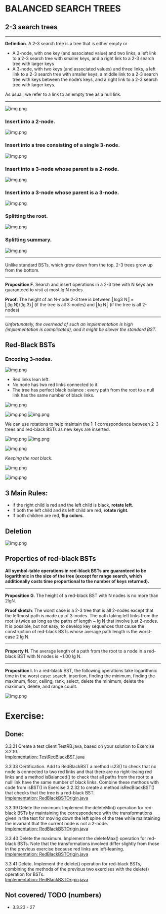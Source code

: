 # BALANCED SEARCH TREES

## 2-3 search trees

***
**Definition**. A 2-3 search tree is a tree that is either empty or

- A 2-node, with one key (and associated value) and two links,
  a left link to a 2-3 search tree with smaller keys, and a right
  link to a 2-3 search tree with larger keys
- A 3-node, with two keys (and associated values) and three
  links, a left link to a 2-3 search tree with smaller keys, a middle
  link to a 2-3 search tree with keys between the node’s keys, and a
  right link to a 2-3 search tree with larger keys.

As usual, we refer to a link to an empty tree as a null link.
___

![img.png](../../resources/2-3-search-tree.png)

### Insert into a 2-node.

![img.png](../../resources/insert-into-2-node.png)

### Insert into a tree consisting of a single 3-node.

![img.png](../../resources/insert-into-tree-consisting-of-single-3-node.png)

### Insert into a 3-node whose parent is a 2-node.

![img.png](../../resources/insert-into-3-node-whose-parent-2-node..png)

### Insert into a 3-node whose parent is a 3-node.

![img.png](../../resources/insert-into-3-node-whose-parent-3-node.png)

### Splitting the root.

![img.png](../../resources/splitting-the-root.png)

### Splitting summary.

![img.png](../../resources/splitting-summary.png)

___
Unlike standard BSTs, which grow down from the top, 2-3 trees grow up
from the bottom.

___
**Proposition F**. Search and insert operations in a 2-3 tree with N
keys are guaranteed to visit at most lg N nodes.

**Proof**: The height of an N-node 2-3 tree is between ⎣log3 N⎦ =  
⎣(lg N)/(lg 3)⎦ (if the tree is all 3-nodes) and ⎣lg N⎦
(if the tree is all 2-nodes)
***

_Unfortunately, the overhead of such an implementation is high
(implementation is complicated), and it might be slower the standard BST._

## Red-Black BSTs

### Encoding 3-nodes.

![img.png](../../resources/encoding-3-node-with-two-2-node.png)

- Red links lean left.
- No node has two red links connected to it.
- The tree has perfect black balance : every path from the root to a null link has the
  same number of black links.

![img.png](../../resources/1-1-correspondence.png)

![img.png](../../resources/left-rotation.png)
![img.png](../../resources/right-rotation.png)

We can use rotations to help maintain the 1-1 correspondence between 2-3 trees and red-black
BSTs as new keys are inserted.

![img.png](../../resources/insert-into-single-2-node.png)
![img.png](../../resources/insert-into-2-node-bottom.png)

![img.png](../../resources/insert-into-single-3-node.png)

_Keeping the root black._

![img.png](../../resources/insert-into-3-node-bottom.png)

![img.png](../../resources/passing-red-link-up.png)

## 3 Main Rules:

- If the right child is red and the left child is black, **rotate left**.
- If both the left child and its left child are red, **rotate right**.
- If both children are red, **flip colors**.

## Deletion

![img.png](../../resources/transformations-to-delete-min.png)

## Properties of red-black BSTs

**All symbol-table operations in red-black BSTs are guaranteed to be logarithmic in the size
of the tree (except for range search, which additionally costs time proportional to the number
of keys returned).**

***
**Proposition G**. The height of a red-black BST with N nodes is no more than 2lgN.

**Proof sketch**: The worst case is a 2-3 tree that is all 2-nodes except that the
leftmost path is made up of 3-nodes. The path taking left links from the root is
twice as long as the paths of length ~ lg N that involve just 2-nodes. It is possible,
but not easy, to develop key sequences that cause the construction of red-black BSTs
whose average path length is the worst-case 2 lg N.
___

**Property H**. The average length of a path from the root to a node in a red-black
BST with N nodes is ~1.00 lg N.

___
**Proposition I**. In a red-black BST, the following operations take logarithmic time
in the worst case: search, insertion, finding the minimum, finding the maximum, floor,
ceiling, rank, select, delete the minimum, delete the maximum, delete, and range count.

![img.png](../../resources/red-black-bst-summary-compares.png)

# Exercise:

## Done:

3.3.21 Create a test client TestRB.java, based on your solution to Exercise 3.2.10.  
[Implementation: TestRedBlackBST.java](./exercises/TestRedBlackBST.java)

3.3.33 Certification. Add to RedBlackBST a method is23() to check that no node is
connected to two red links and that there are no right-leaing red links and a method
isBalanced() to check that all paths from the root to a null link have the same number
of black links. Combine these methods with code from isBST() in Exercise 3.2.32 to
create a method isRedBlackBST() that checks that the tree is a red-black BST.  
[Implementation: RedBlackBSTOrigin.java](./RedBlackBSTOrigin.java)

3.3.39 Delete the minimum. Implement the deleteMin() operation for red-black BSTs by
maintaining the correspondence with the transformations given in the text for moving
down the left spine of the tree while maintaining the invariant that the current node
is not a 2-node.  
[Implementation: RedBlackBSTOrigin.java](./RedBlackBSTOrigin.java)

3.3.40 Delete the maximum. Implement the deleteMax() operation for red-black BSTs.
Note that the transformations involved differ slightly from those in the previous
exercise because red links are left-leaning.  
[Implementation: RedBlackBSTOrigin.java](./RedBlackBSTOrigin.java)

3.3.41 Delete. Implement the delete() operation for red-black BSTs, combining the
methods of the previous two exercises with the delete() operation for BSTs.  
[Implementation: RedBlackBSTOrigin.java](./RedBlackBSTOrigin.java)

## Not covered/ TODO (numbers)

- 3.3.23 - 27
